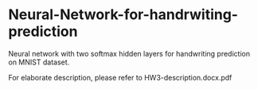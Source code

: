 # Neural-Network-for-handrwiting-prediction

Neural network with two softmax hidden layers for handwriting prediction on MNIST dataset.

For elaborate description, please refer to HW3-description.docx.pdf

